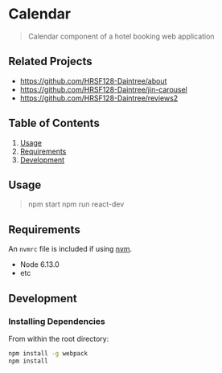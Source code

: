 # Calendar

> Calendar component of a hotel booking web application

## Related Projects

  - https://github.com/HRSF128-Daintree/about
  - https://github.com/HRSF128-Daintree/jin-carousel
  - https://github.com/HRSF128-Daintree/reviews2

## Table of Contents

1. [Usage](#Usage)
1. [Requirements](#requirements)
1. [Development](#development)

## Usage

> npm start
> npm run react-dev

## Requirements

An `nvmrc` file is included if using [nvm](https://github.com/creationix/nvm).

- Node 6.13.0
- etc

## Development

### Installing Dependencies

From within the root directory:

```sh
npm install -g webpack
npm install
```

